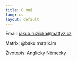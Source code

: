 ```yaml
---
title: O mně
lang: cs
layout: default
---
```


Email: jakub.ruzicka@matfyz.cz

Matrix: @baku:matrix.im

Životopis: [Anglicky](../ruzicka-cv-english.pdf) [Německy](../ruzicka-cv-deutsch.pdf)

